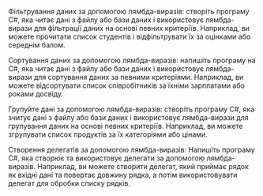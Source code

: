 Фільтрування даних за допомогою лямбда-виразів: створіть програму C#, яка читає дані з файлу або бази даних і використовує лямбда-вирази для фільтрації даних на основі певних критеріїв. Наприклад, ви можете прочитати список студентів і відфільтрувати їх за оцінками або середнім балом.

Сортування даних за допомогою лямбда-виразів: напишіть програму на C#, яка читає дані з файлу або бази даних і використовує лямбда-вирази для сортування даних за певними критеріями. Наприклад, ви можете відсортувати список співробітників за їхніми зарплатами або роками досвіду.

Групуйте дані за допомогою лямбда-виразів: створіть програму C#, яка зчитує дані з файлу або бази даних і використовує лямбда-вирази для групування даних на основі певних критеріїв. Наприклад, ви можете згрупувати список продуктів за їх категоріями або цінами.

Створення делегатів за допомогою лямбда-виразів: Напишіть програму C#, яка створює та використовує делегати за допомогою лямбда-виразів. Наприклад, ви можете створити делегат, який приймає рядок як вхідні дані та повертає довжину рядка, а потім використовувати делегат для обробки списку рядків.
